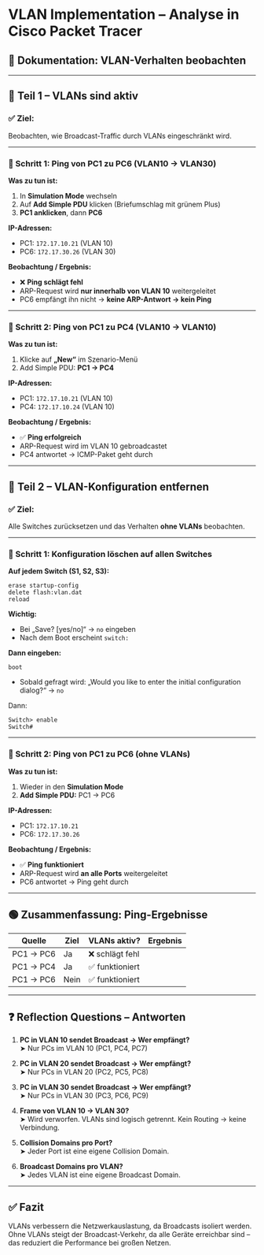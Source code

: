
# VLAN Implementation – Analyse in Cisco Packet Tracer

## 🧾 Dokumentation: VLAN-Verhalten beobachten

---

## 🔷 Teil 1 – VLANs sind aktiv

### ✅ Ziel:
Beobachten, wie Broadcast-Traffic durch VLANs eingeschränkt wird.

---

### 🔹 Schritt 1: Ping von PC1 zu PC6 (VLAN10 → VLAN30)

**Was zu tun ist:**
1. In **Simulation Mode** wechseln
2. Auf **Add Simple PDU** klicken (Briefumschlag mit grünem Plus)
3. **PC1 anklicken**, dann **PC6**

**IP-Adressen:**
- PC1: `172.17.10.21` (VLAN 10)
- PC6: `172.17.30.26` (VLAN 30)

**Beobachtung / Ergebnis:**
- ❌ **Ping schlägt fehl**
- ARP-Request wird **nur innerhalb von VLAN 10** weitergeleitet
- PC6 empfängt ihn nicht → **keine ARP-Antwort → kein Ping**

---

### 🔹 Schritt 2: Ping von PC1 zu PC4 (VLAN10 → VLAN10)

**Was zu tun ist:**
1. Klicke auf **„New“** im Szenario-Menü
2. Add Simple PDU: **PC1 → PC4**

**IP-Adressen:**
- PC1: `172.17.10.21` (VLAN 10)
- PC4: `172.17.10.24` (VLAN 10)

**Beobachtung / Ergebnis:**
- ✅ **Ping erfolgreich**
- ARP-Request wird im VLAN 10 gebroadcastet
- PC4 antwortet → ICMP-Paket geht durch

---

## 🔷 Teil 2 – VLAN-Konfiguration entfernen

### ✅ Ziel:
Alle Switches zurücksetzen und das Verhalten **ohne VLANs** beobachten.

---

### 🔹 Schritt 1: Konfiguration löschen auf allen Switches

**Auf jedem Switch (S1, S2, S3):**

```
erase startup-config
delete flash:vlan.dat
reload
```

**Wichtig:**
- Bei „Save? [yes/no]“ → `no` eingeben
- Nach dem Boot erscheint `switch:`

**Dann eingeben:**

```
boot
```

- Sobald gefragt wird:
  „Would you like to enter the initial configuration dialog?“ → `no`

Dann:

```
Switch> enable
Switch#
```

---

### 🔹 Schritt 2: Ping von PC1 zu PC6 (ohne VLANs)

**Was zu tun ist:**
1. Wieder in den **Simulation Mode**
2. **Add Simple PDU:** PC1 → PC6

**IP-Adressen:**
- PC1: `172.17.10.21`
- PC6: `172.17.30.26`

**Beobachtung / Ergebnis:**
- ✅ **Ping funktioniert**
- ARP-Request wird **an alle Ports** weitergeleitet
- PC6 antwortet → Ping geht durch

---

## 🟢 Zusammenfassung: Ping-Ergebnisse

| Quelle     | Ziel       | VLANs aktiv? | Ergebnis         |
|------------|------------|--------------|------------------|
| PC1 → PC6  | Ja         | ❌ schlägt fehl |
| PC1 → PC4  | Ja         | ✅ funktioniert |
| PC1 → PC6  | Nein       | ✅ funktioniert |

---

## ❓ Reflection Questions – Antworten

1. **PC in VLAN 10 sendet Broadcast → Wer empfängt?**  
   ➤ Nur PCs im VLAN 10 (PC1, PC4, PC7)

2. **PC in VLAN 20 sendet Broadcast → Wer empfängt?**  
   ➤ Nur PCs in VLAN 20 (PC2, PC5, PC8)

3. **PC in VLAN 30 sendet Broadcast → Wer empfängt?**  
   ➤ Nur PCs in VLAN 30 (PC3, PC6, PC9)

4. **Frame von VLAN 10 → VLAN 30?**  
   ➤ Wird verworfen. VLANs sind logisch getrennt. Kein Routing → keine Verbindung.

5. **Collision Domains pro Port?**  
   ➤ Jeder Port ist eine eigene Collision Domain.

6. **Broadcast Domains pro VLAN?**  
   ➤ Jedes VLAN ist eine eigene Broadcast Domain.

---

## ✅ Fazit
VLANs verbessern die Netzwerkauslastung, da Broadcasts isoliert werden.  
Ohne VLANs steigt der Broadcast-Verkehr, da alle Geräte erreichbar sind – das reduziert die Performance bei großen Netzen.
